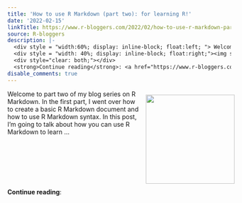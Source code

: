 ```yaml
---
title: 'How to use R Markdown (part two): for learning R!'
date: '2022-02-15'
linkTitle: https://www.r-bloggers.com/2022/02/how-to-use-r-markdown-part-two-for-learning-r/
source: R-bloggers
description: |-
  <div style = "width:60%; display: inline-block; float:left; "> Welcome to part two of my blog series on R Markdown. In the first part, I went over how to create a basic R Markdown document and how to use R Markdown syntax. In this post, I’m going to talk about how you can use R Markdown to learn ...</div>
  <div style = "width: 40%; display: inline-block; float:right;"><img src=' https://www.rforecology.com/rmd2_featured2.png' width = "200" style = "padding: 10px;" /></div>
  <div style="clear: both;"></div>
  <strong>Continue reading</strong>: <a href="https://www.r-bloggers.com/2022/02/how-to-use-r- ...
disable_comments: true
---
```

<div style = "width:60%; display: inline-block; float:left; "> Welcome to part two of my blog series on R Markdown. In the first part, I went over how to create a basic R Markdown document and how to use R Markdown syntax. In this post, I’m going to talk about how you can use R Markdown to learn ...</div>
<div style = "width: 40%; display: inline-block; float:right;"><img src=' https://www.rforecology.com/rmd2_featured2.png' width = "200" style = "padding: 10px;" /></div>
<div style="clear: both;"></div>
<strong>Continue reading</strong>: <a href="https://www.r-bloggers.com/2022/02/how-to-use-r- ...